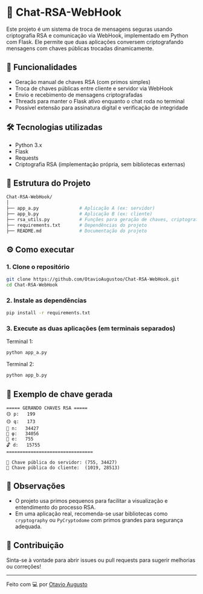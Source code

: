 # 🔐 Chat-RSA-WebHook

Este projeto é um sistema de troca de mensagens seguras usando criptografia RSA e comunicação via WebHook, implementado em Python com Flask. Ele permite que duas aplicações conversem criptografando mensagens com chaves públicas trocadas dinamicamente.

## 🚀 Funcionalidades

- Geração manual de chaves RSA (com primos simples)
- Troca de chaves públicas entre cliente e servidor via WebHook
- Envio e recebimento de mensagens criptografadas
- Threads para manter o Flask ativo enquanto o chat roda no terminal
- Possível extensão para assinatura digital e verificação de integridade

## 🛠 Tecnologias utilizadas

- Python 3.x
- Flask
- Requests
- Criptografia RSA (implementação própria, sem bibliotecas externas)

## 📁 Estrutura do Projeto

```bash
Chat-RSA-WebHook/
│
├── app_a.py               # Aplicação A (ex: servidor)
├── app_b.py               # Aplicação B (ex: cliente)
├── rsa_utils.py           # Funções para geração de chaves, criptografia e descriptografia
├── requirements.txt       # Dependências do projeto
├── README.md              # Documentação do projeto
```

## ⚙️ Como executar

### 1. Clone o repositório
```bash
git clone https://github.com/OtavioAugustoo/Chat-RSA-WebHook.git
cd Chat-RSA-WebHook
```

### 2. Instale as dependências
```bash
pip install -r requirements.txt
```

### 3. Execute as duas aplicações (em terminais separados)

Terminal 1:
```bash
python app_a.py
```

Terminal 2:
```bash
python app_b.py
```

## 🔐 Exemplo de chave gerada

```text
===== GERANDO CHAVES RSA =====
🟡 p:   199
🟡 q:   173
🔢 n:   34427
🧮 φ:   34056
🔐 e:   755
🔓 d:   15755
================================

🔐 Chave pública do servidor: (755, 34427)
🔐 Chave pública do cliente:  (1019, 28513)
```

## 📌 Observações

- O projeto usa primos pequenos para facilitar a visualização e entendimento do processo RSA.
- Em uma aplicação real, recomenda-se usar bibliotecas como `cryptography` ou `PyCryptodome` com primos grandes para segurança adequada.

## 🤝 Contribuição

Sinta-se à vontade para abrir issues ou pull requests para sugerir melhorias ou correções!

---

Feito com 💻 por [Otavio Augusto](https://github.com/OtavioAugustoo)